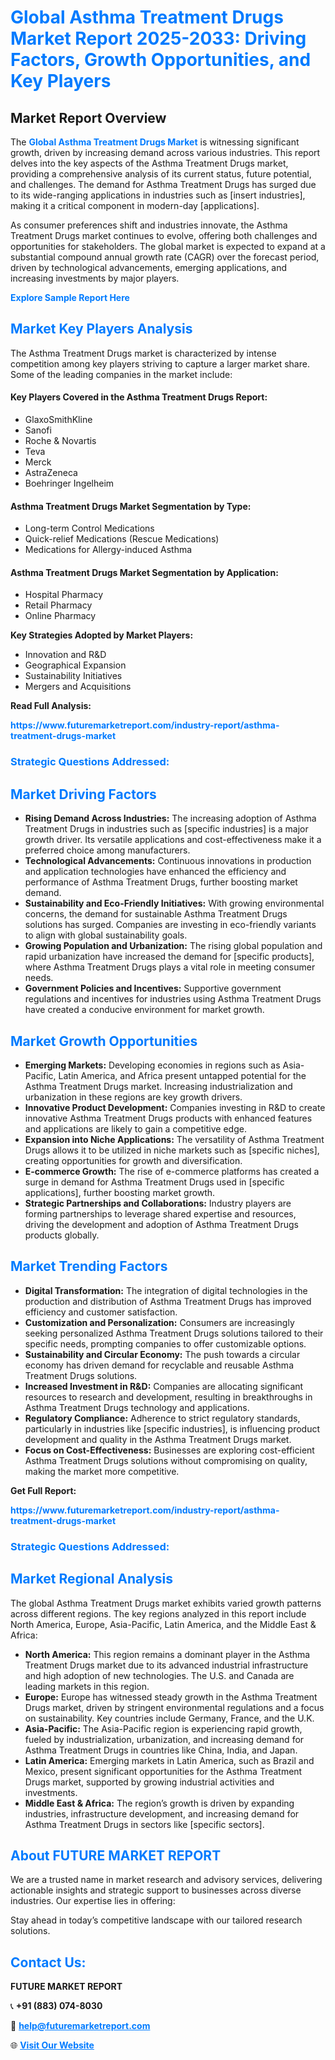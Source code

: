 <h1 style="color: #007BFF;">Global Asthma Treatment Drugs Market Report 2025-2033: Driving Factors, Growth Opportunities, and Key Players</h1>

<section id="overview">
<h2>Market Report Overview</h2>
<p>The <a href="https://www.futuremarketreport.com/industry-report/asthma-treatment-drugs-market" style="color: #007BFF; text-decoration: none;"><strong>Global Asthma Treatment Drugs Market</strong></a> is witnessing significant growth, driven by increasing demand across various industries. This report delves into the key aspects of the Asthma Treatment Drugs market, providing a comprehensive analysis of its current status, future potential, and challenges. The demand for Asthma Treatment Drugs has surged due to its wide-ranging applications in industries such as [insert industries], making it a critical component in modern-day [applications].</p>
<p>As consumer preferences shift and industries innovate, the Asthma Treatment Drugs market continues to evolve, offering both challenges and opportunities for stakeholders. The global market is expected to expand at a substantial compound annual growth rate (CAGR) over the forecast period, driven by technological advancements, emerging applications, and increasing investments by major players.</p>
</section>

<section id="overview">
<p><a href="https://www.futuremarketreport.com/request-sample/reportId=57317" style="color: #007BFF; text-decoration: none;"><strong>Explore Sample Report Here</strong></a></p>
</section>

<section id="key-players">
<h2 style="color: #007BFF;">Market Key Players Analysis</h2>
<p>The Asthma Treatment Drugs market is characterized by intense competition among key players striving to capture a larger market share. Some of the leading companies in the market include:</p>
<h4>Key Players Covered in the Asthma Treatment Drugs Report:</h4>
<ul><li>GlaxoSmithKline</li><li>Sanofi</li><li>Roche &amp; Novartis</li><li>Teva</li><li>Merck</li><li>AstraZeneca</li><li>Boehringer Ingelheim</li></ul>
<h4>Asthma Treatment Drugs Market Segmentation by Type:</h4>
<ul><li>Long-term Control Medications</li><li>Quick-relief Medications (Rescue Medications)</li><li>Medications for Allergy-induced Asthma</li></ul>

<h4>Asthma Treatment Drugs Market Segmentation by Application:</h4>
<ul><li>Hospital Pharmacy</li><li>Retail Pharmacy</li><li>Online Pharmacy</li></ul>
<p><strong>Key Strategies Adopted by Market Players:</strong></p>
<ul>
<li>Innovation and R&D</li>
<li>Geographical Expansion</li>
<li>Sustainability Initiatives</li>
<li>Mergers and Acquisitions</li>
</ul>
</section>

<section>
<p><strong>Read Full Analysis: </strong></p><a href="https://www.futuremarketreport.com/industry-report/asthma-treatment-drugs-market" style="color: #007BFF; text-decoration: none;"><strong>https://www.futuremarketreport.com/industry-report/asthma-treatment-drugs-market</strong></a>
<h3 style="color: #007BFF;">Strategic Questions Addressed:</h3>
</section>

<section id="driving-factors">
<h2 style="color: #007BFF;">Market Driving Factors</h2>
<ul>
<li><strong>Rising Demand Across Industries:</strong> The increasing adoption of Asthma Treatment Drugs in industries such as [specific industries] is a major growth driver. Its versatile applications and cost-effectiveness make it a preferred choice among manufacturers.</li>
<li><strong>Technological Advancements:</strong> Continuous innovations in production and application technologies have enhanced the efficiency and performance of Asthma Treatment Drugs, further boosting market demand.</li>
<li><strong>Sustainability and Eco-Friendly Initiatives:</strong> With growing environmental concerns, the demand for sustainable Asthma Treatment Drugs solutions has surged. Companies are investing in eco-friendly variants to align with global sustainability goals.</li>
<li><strong>Growing Population and Urbanization:</strong> The rising global population and rapid urbanization have increased the demand for [specific products], where Asthma Treatment Drugs plays a vital role in meeting consumer needs.</li>
<li><strong>Government Policies and Incentives:</strong> Supportive government regulations and incentives for industries using Asthma Treatment Drugs have created a conducive environment for market growth.</li>
</ul>
</section>

<section id="growth-opportunities">
<h2 style="color: #007BFF;">Market Growth Opportunities</h2>
<ul>
<li><strong>Emerging Markets:</strong> Developing economies in regions such as Asia-Pacific, Latin America, and Africa present untapped potential for the Asthma Treatment Drugs market. Increasing industrialization and urbanization in these regions are key growth drivers.</li>
<li><strong>Innovative Product Development:</strong> Companies investing in R&D to create innovative Asthma Treatment Drugs products with enhanced features and applications are likely to gain a competitive edge.</li>
<li><strong>Expansion into Niche Applications:</strong> The versatility of Asthma Treatment Drugs allows it to be utilized in niche markets such as [specific niches], creating opportunities for growth and diversification.</li>
<li><strong>E-commerce Growth:</strong> The rise of e-commerce platforms has created a surge in demand for Asthma Treatment Drugs used in [specific applications], further boosting market growth.</li>
<li><strong>Strategic Partnerships and Collaborations:</strong> Industry players are forming partnerships to leverage shared expertise and resources, driving the development and adoption of Asthma Treatment Drugs products globally.</li>
</ul>
</section>

<section id="trending-factors">
<h2 style="color: #007BFF;">Market Trending Factors</h2>
<ul>
<li><strong>Digital Transformation:</strong> The integration of digital technologies in the production and distribution of Asthma Treatment Drugs has improved efficiency and customer satisfaction.</li>
<li><strong>Customization and Personalization:</strong> Consumers are increasingly seeking personalized Asthma Treatment Drugs solutions tailored to their specific needs, prompting companies to offer customizable options.</li>
<li><strong>Sustainability and Circular Economy:</strong> The push towards a circular economy has driven demand for recyclable and reusable Asthma Treatment Drugs solutions.</li>
<li><strong>Increased Investment in R&D:</strong> Companies are allocating significant resources to research and development, resulting in breakthroughs in Asthma Treatment Drugs technology and applications.</li>
<li><strong>Regulatory Compliance:</strong> Adherence to strict regulatory standards, particularly in industries like [specific industries], is influencing product development and quality in the Asthma Treatment Drugs market.</li>
<li><strong>Focus on Cost-Effectiveness:</strong> Businesses are exploring cost-efficient Asthma Treatment Drugs solutions without compromising on quality, making the market more competitive.</li>
</ul>
</section>

<section>
<p><strong>Get Full Report: </strong></p><a href="https://www.futuremarketreport.com/industry-report/asthma-treatment-drugs-market" style="color: #007BFF; text-decoration: none;"><strong>https://www.futuremarketreport.com/industry-report/asthma-treatment-drugs-market</strong></a>
<h3 style="color: #007BFF;">Strategic Questions Addressed:</h3>
</section>


<section id="regional-analysis">
<h2 style="color: #007BFF;">Market Regional Analysis</h2>
<p>The global Asthma Treatment Drugs market exhibits varied growth patterns across different regions. The key regions analyzed in this report include North America, Europe, Asia-Pacific, Latin America, and the Middle East & Africa:</p>
<ul>
<li><strong>North America:</strong> This region remains a dominant player in the Asthma Treatment Drugs market due to its advanced industrial infrastructure and high adoption of new technologies. The U.S. and Canada are leading markets in this region.</li>
<li><strong>Europe:</strong> Europe has witnessed steady growth in the Asthma Treatment Drugs market, driven by stringent environmental regulations and a focus on sustainability. Key countries include Germany, France, and the U.K.</li>
<li><strong>Asia-Pacific:</strong> The Asia-Pacific region is experiencing rapid growth, fueled by industrialization, urbanization, and increasing demand for Asthma Treatment Drugs in countries like China, India, and Japan.</li>
<li><strong>Latin America:</strong> Emerging markets in Latin America, such as Brazil and Mexico, present significant opportunities for the Asthma Treatment Drugs market, supported by growing industrial activities and investments.</li>
<li><strong>Middle East & Africa:</strong> The region’s growth is driven by expanding industries, infrastructure development, and increasing demand for Asthma Treatment Drugs in sectors like [specific sectors].</li>
</ul>
</section>

<footer>
<h2 style="color: #007BFF;">About FUTURE MARKET REPORT</h2>
<p>We are a trusted name in market research and advisory services, delivering actionable insights and strategic support to businesses across diverse industries. Our expertise lies in offering:</p>

<p>Stay ahead in today’s competitive landscape with our tailored research solutions.</p>

<h2 style="color: #007BFF;">Contact Us:</h2>
<p><strong>FUTURE MARKET REPORT</strong></p>
<p>📞 <strong>+91 (883) 074-8030</strong></p>
<p>📧 <strong><a href="mailto:help@futuremarketreport.com" style="color: #007BFF;">help@futuremarketreport.com</a></strong></p>
<p>🌐 <strong><a href="https://www.futuremarketreport.com/" style="color: #007BFF;">Visit Our Website</a></strong></p>
</footer>